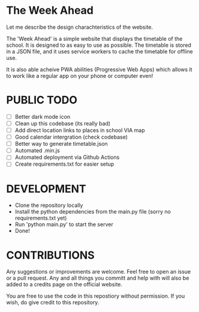 # The Week Ahead

Let me describe the design charachteristics of the website.

The 'Week Ahead' is a simple website that displays the timetable of the school.
It is designed to as easy to use as possible.
The timetable is stored in a JSON file, and it uses service workers to cache the timetable for offline use.

It is also able acheive PWA abilities (Progressive Web Apps) which allows it to work like a regular app on your phone or computer even!

# PUBLIC TODO

- [ ] Better dark mode icon
- [ ] Clean up this codebase (its really bad)
- [ ] Add direct location links to places in school VIA map
- [ ] Good calendar intergration (check codebase)
- [ ] Better way to generate timetable.json
- [ ] Automated .min.js
- [ ] Automated deployment via Github Actions
- [ ] Create requirements.txt for easier setup

# DEVELOPMENT

- Clone the repository locally
- Install the python dependencies from the main.py file (sorry no requirements.txt yet)
- Run 'python main.py' to start the server
- Done!

# CONTRIBUTIONS

Any suggestions or improvements are welcome. Feel free to open an issue or a pull request.
Any and all things you committ and help with will also be added to a credits page on the official website.


You are free to use the code in this repostiory without permission. If you wish, do give credit to this repository.
